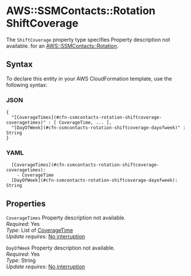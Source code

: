 # AWS::SSMContacts::Rotation ShiftCoverage<a name="aws-properties-ssmcontacts-rotation-shiftcoverage"></a>

<a name="aws-properties-ssmcontacts-rotation-shiftcoverage-description"></a>The `ShiftCoverage` property type specifies Property description not available\. for an [AWS::SSMContacts::Rotation](aws-resource-ssmcontacts-rotation.md)\.

## Syntax<a name="aws-properties-ssmcontacts-rotation-shiftcoverage-syntax"></a>

To declare this entity in your AWS CloudFormation template, use the following syntax:

### JSON<a name="aws-properties-ssmcontacts-rotation-shiftcoverage-syntax.json"></a>

```
{
  "[CoverageTimes](#cfn-ssmcontacts-rotation-shiftcoverage-coveragetimes)" : [ CoverageTime, ... ],
  "[DayOfWeek](#cfn-ssmcontacts-rotation-shiftcoverage-dayofweek)" : String
}
```

### YAML<a name="aws-properties-ssmcontacts-rotation-shiftcoverage-syntax.yaml"></a>

```
  [CoverageTimes](#cfn-ssmcontacts-rotation-shiftcoverage-coveragetimes): 
    - CoverageTime
  [DayOfWeek](#cfn-ssmcontacts-rotation-shiftcoverage-dayofweek): String
```

## Properties<a name="aws-properties-ssmcontacts-rotation-shiftcoverage-properties"></a>

`CoverageTimes`  <a name="cfn-ssmcontacts-rotation-shiftcoverage-coveragetimes"></a>
Property description not available\.  
*Required*: Yes  
*Type*: List of [CoverageTime](aws-properties-ssmcontacts-rotation-coveragetime.md)  
*Update requires*: [No interruption](https://docs.aws.amazon.com/AWSCloudFormation/latest/UserGuide/using-cfn-updating-stacks-update-behaviors.html#update-no-interrupt)

`DayOfWeek`  <a name="cfn-ssmcontacts-rotation-shiftcoverage-dayofweek"></a>
Property description not available\.  
*Required*: Yes  
*Type*: String  
*Update requires*: [No interruption](https://docs.aws.amazon.com/AWSCloudFormation/latest/UserGuide/using-cfn-updating-stacks-update-behaviors.html#update-no-interrupt)